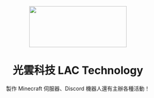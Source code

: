 <p align="center"> 
  <img src="https://cdn.discordapp.com/attachments/1058257662556508170/1083764915073990767/lactech.png?width=1440&height=608&height=608" style=" width:256px ; height:108px "  >
</p> 
  <h1 align="center">光雲科技 LAC Technology
</h1>
<p align="center"> 製作 Minecraft 伺服器、Discord 機器人還有主辦各種活動！</p>
